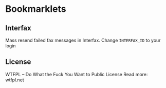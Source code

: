 
# Bookmarklets

## Interfax

Mass resend failed fax messages in Interfax. Change `INTERFAX_ID` to your login

## License

WTFPL – Do What the Fuck You Want to Public License
Read more: wtfpl.net

